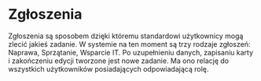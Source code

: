# Zgłoszenia
Zgłoszenia są sposobem dzięki któremu standardowi użytkownicy mogą zlecić jakieś zadanie. W systemie na ten moment są trzy rodzaje zgłoszeń: Naprawa, Sprzątanie, Wsparcie IT. Po uzupełnieniu danych, zapisaniu karty i zakończeniu edycji tworzone jest nowe zadanie. Ma ono relację do wszystkich użytkowników posiadających odpowiadającą rolę. 